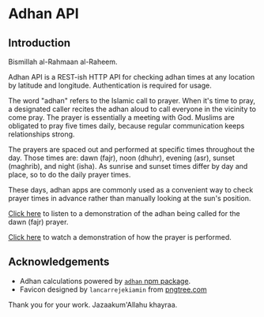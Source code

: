 # Adhan API

## Introduction

Bismillah al-Rahmaan al-Raheem.

Adhan API is a REST-ish HTTP API for checking adhan times at any location by latitude and longitude. Authentication is required for usage.

The word "adhan" refers to the Islamic call to prayer. When it's time to pray, a designated caller recites the adhan aloud to call everyone in the vicinity to come pray. The prayer is essentially a meeting with God. Muslims are obligated to pray five times daily, because regular communication keeps relationships strong.

The prayers are spaced out and performed at specific times throughout the day. Those times are: dawn (fajr), noon (dhuhr), evening (asr), sunset (maghrib), and night (isha). As sunrise and sunset times differ by day and place, so to do the daily prayer times.

These days, adhan apps are commonly used as a convenient way to check prayer times in advance rather than manually looking at the sun's position.

[Click here][adhan] to listen to a demonstration of the adhan being called for the dawn (fajr) prayer.

[Click here][salah] to watch a demonstration of how the prayer is performed.

## Acknowledgements

- Adhan calculations powered by [`adhan` npm package][adhanjs].
- Favicon designed by `lancarrejekiamin` from [pngtree.com][favicon]

Thank you for your work. Jazaakum'Allahu khayraa.

<!-- Links -->
[adhan]: https://www.youtube.com/watch?v=iaWZ_3D6vOQ
[salah]: https://www.youtube.com/watch?v=M9FL-t02h5M
[adhanjs]: https://www.npmjs.com/package/adhan
[favicon]: https://pngtree.com